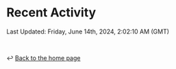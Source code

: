 # Recent Activity

<!--RECENT_ACTIVITY:start-->
<!--RECENT_ACTIVITY:end-->

<!--RECENT_ACTIVITY:last_update-->
Last Updated: Friday, June 14th, 2024, 2:02:10 AM (GMT)
<!--RECENT_ACTIVITY:last_update_end-->

<br>

↩️ [Back to the home page](/README.md)
